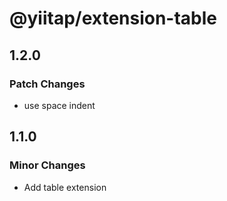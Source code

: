 # @yiitap/extension-table

## 1.2.0

### Patch Changes

- use space indent

## 1.1.0

### Minor Changes

- Add table extension
